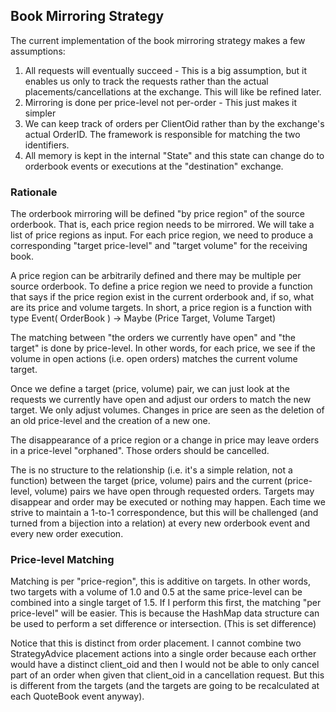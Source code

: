 ## Book Mirroring Strategy

The current implementation of the book mirroring strategy makes a few assumptions:

1. All requests will eventually succeed - This is a big assumption, but it enables us only to track the requests rather than the actual placements/cancellations at the exchange. This will like be refined later.
2. Mirroring is done per price-level not per-order - This just makes it simpler
3. We can keep track of orders per ClientOid rather than by the exchange's actual OrderID. The framework is responsible for matching the two identifiers.
4. All memory is kept in the internal "State" and this state can change do to orderbook events or executions at the "destination" exchange.

### Rationale

The orderbook mirroring will be defined "by price region" of the source orderbook. That is, each price region needs to be mirrored. We will take a list of price regions as input. For each price region, we need to produce a corresponding "target price-level" and "target volume" for the receiving book.

A price region can be arbitrarily defined and there may be multiple per source orderbook. To define a price region we need to provide a function that says if the price region exist in the current orderbook and, if so, what are its price and volume targets. In short, a price region is a function with type Event( OrderBook ) -> Maybe (Price Target, Volume Target)

The matching between "the orders we currently have open" and "the target" is done by price-level. In other words, for each price, we see if the volume in open actions (i.e. open orders) matches the current volume target.

Once we define a target (price, volume) pair, we can just look at the requests we currently have open and adjust our orders to match the new target. We only adjust volumes. Changes in price are seen as the deletion of an old price-level and the creation of a new one.

The disappearance of a price region or a change in price may leave orders in a price-level "orphaned". Those orders should be cancelled.

The is no structure to the relationship (i.e. it's a simple relation, not a function) between the target (price, volume) pairs and the current (price-level, volume) pairs we have open through requested orders. Targets may disappear and order may be executed or nothing may happen. Each time we strive to maintain a 1-to-1 correspondence, but this will be challenged (and turned from a bijection into a relation) at every new orderbook event and every new order execution.

### Price-level Matching

Matching is per "price-region", this is additive on targets. In other words, two targets with a volume of 1.0 and 0.5 at the same price-level can be combined into a single target of 1.5. If I perform this first, the matching "per price-level" will be easier. This is because the HashMap data structure can be used to perform a set difference or intersection. (This is set difference)

Notice that this is distinct from order placement. I cannot combine two StrategyAdvice placement actions into a single order because each orther would have a distinct client_oid and then I would not be able to only cancel part of an order when given that client_oid in a cancellation request. But this is different from the targets (and the targets are going to be recalculated at each QuoteBook event anyway).





